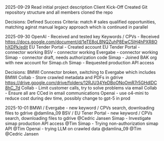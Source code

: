 
2025-09-29
Read initial project description
Client Kick-Off
Created Git repository structure and all members cloned the repo

Decisions:
Defined Success Criteria: match # sales qualified opportunities, matching aginst manual legacy approach which is continued in parallel

2025-09-30
OpenAI - Received and tested key
Keywords / CPVs - Received  https://docs.google.com/document/d/1eTE8oLBNQZuhP8EwC5lH4hPXR8OhXDPk/edit
EU Tender Portal - Created account
EU Tender Portal - connector working
BSV - connector working
Evergabe - connector working
Simap - connector draft, needs authorization code
Simap - Joined BAK org with new account for Simap.ch
Simap - Requested production API access

Decisions:
BMWI Connector broken, switching to Evergabe which includes BMWI
Collab - Store crawled metadata and PDFs in gdrive https://drive.google.com/drive/folders/12RJU34YeDBoONoOmR7r5GHdlDC8hC_7d
Collab - Limit customer calls, try to solve problems via email
Collab - Ensure all are CCed in email communications
Openai - use o4-mini to reduce cost during dev time, possibly change to gpt-5 in prod

2025-10-01
BMWI / Evergabe - new keyword / CPVs search, downloading files to gdrive @damlina_09 
BSV / EU Tener Portal - new keyword / CPVs search, downloading files to gdrive @Cedric Jansen 
Simap - Investigate simap production API access @Tim 
Simap - Trying non-authorization simap API @Tim
Openai - trying LLM on crawled data @damlina_09 @Tim @Cedric Jansen 